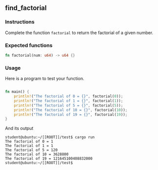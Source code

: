 ## find_factorial

### Instructions

Complete the function `factorial` to return the factorial of a given number.

### Expected functions

```rust
fn factorial(num: u64) -> u64 {}
```

### Usage

Here is a program to test your function.

```rust

fn main() {
    println!("The factorial of 0 = {}", factorial(0));
    println!("The factorial of 1 = {}", factorial(1));
    println!("The factorial of 5 = {}", factorial(5));
    println!("The factorial of 10 = {}", factorial(10));
    println!("The factorial of 19 = {}", factorial(19));
}
```

And its output

```console
student@ubuntu:~/[[ROOT]]/test$ cargo run
The factorial of 0 = 1
The factorial of 1 = 1
The factorial of 5 = 120
The factorial of 10 = 3628800
The factorial of 19 = 121645100408832000
student@ubuntu:~/[[ROOT]]/test$
```
